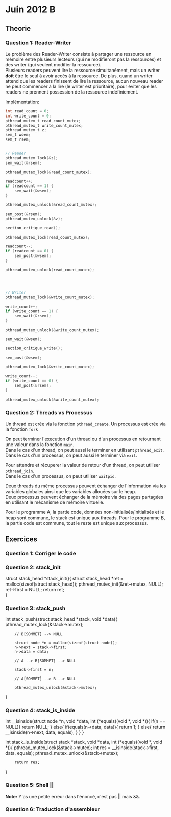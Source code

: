 # Juin 2012 B
## Theorie

### Question 1: Reader-Writer

Le problème des Reader-Writer consiste à partager une ressource en mémoire entre plusieurs lecteurs (qui ne modifieront pas la ressources) et des writer (qui veulent modifier la ressource).  
Plusieurs readers peuvent lire la ressource simultanément, mais un writer **doit** être le seul à avoir accès à la ressource. De plus, quand un writer attend que les readers finissent de lire la ressource, aucun nouveau reader ne peut commencer à la lire (le writer est prioritaire), pour éviter que les readers ne prennent possession de la ressource indéfiniement.

Implémentation:
```c
int read_count = 0;
int write_count = 0;
pthread_mutex_t read_count_mutex;
pthread_mutex_t write_count_mutex;
pthread_mutex_t z;
sem_t wsem;
sem_t rsem;


// Reader
pthread_mutex_lock(&z);
sem_wait(&rsem);

pthread_mutex_lock(&read_count_mutex);

readcount++;
if (readcount == 1) {
	sem_wait(&wsem);
}

pthread_mutex_unlock(&read_count_mutex);

sem_post(&rsem);
pthread_mutex_unlock(&z);

section_critique_read();

pthread_mutex_lock(read_count_mutex);

readcount--;
if (readcount == 0) {
	sem_post(&wsem);
}

pthread_mutex_unlock(read_count_mutex);




// Writer
pthread_mutex_lock(&write_count_mutex);

write_count++;
if (write_count == 1) {
	sem_wait(&rsem);
}

pthread_mutex_unlock(&write_count_mutex);

sem_wait(&wsem);

section_critique_write();

sem_post(&wsem);

pthread_mutex_lock(&write_count_mutex);

write_count--;
if (write_count == 0) {
	sem_post(&rsem);
}

pthread_mutex_unlock(&write_count_mutex);

```

### Question 2: Threads vs Processus

Un thread est crée via la fonction `pthread_create`. Un processus est crée via la fonction `fork`

On peut terminer l'execution d'un thread ou d'un processus en retournant une valeur dans la fonction `main`.  
Dans le cas d'un thread, on peut aussi le terminer en utilisant `pthread_exit`.  
Dans le cas d'un processus, on peut aussi le terminer via `exit`.

Pour attendre et récuperer la valeur de retour d'un thread, on peut utiliser `pthread_join`.  
Dans le cas d'un processus, on peut utiliser `waitpid`.

Deux threads du même processus peuvent échanger de l'information via les variables globales ainsi que les variables allouées sur le heap.  
Deux processus peuvent échanger de la mémoire via des pages partagées en utilisant le mécanisme de mémoire virtuelle.

Pour le programme A, la partie code, données non-initialisés/initialisés et le heap sont commune, le stack est unique aux threads.
Pour le programme B, la partie code est commune, tout le reste est unique aux processus.  

## Exercices

### Question 1: Corriger le code

### Question 2: stack_init

struct stack_head *stack_init(){
        struct stack_head *ret = malloc(sizeof(struct stack_head));
        pthread_mutex_init(&ret->mutex, NULL);
        ret->first = NULL;
        return ret;    
}

### Question 3: stack_push

int stack_push(struct stack_head *stack, void *data){
        pthread_mutex_lock(&stack->mutex);
       
        // B[SOMMET] --> NULL
       
        struct node *n = malloc(sizeof(struct node));
        n->next = stack->first;
        n->data = data;
       
        // A --> B[SOMMET] --> NULL
       
        stack->first = n;
       
        // A[SOMMET] --> B --> NULL
 
        pthread_mutex_unlock(&stack->mutex);
}

### Question 4: stack_is_inside

int __isinside(struct node *n, void *data, int (*equals)(void *, void *)){
        if(n == NULL){
                return NULL;
        }
        else{
                if(equals(n->data, data)){
                        return 1;
                }
                else{
                        return __isinside(n->next, data, equals);
                }
        }
}
 
int stack_is_inside(struct stack *stack, void *data, int (*equals)(void *, void *)){
        pthread_mutex_lock(&stack->mutex);
        int res = __isinside(stack->first, data, equals);
        pthread_mutex_unlock(&stack->mutex);
       
        return res;
}

### Question 5: Shell ||
**Note:** Y'as une petite erreur dans l'énoncé, c'est pas || mais &&.

### Question 6: Traduction d'assembleur

